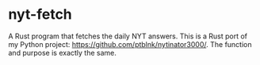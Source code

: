 # nyt-fetch
A Rust program that fetches the daily NYT answers.
This is a Rust port of my Python project: https://github.com/ptblnk/nytinator3000/.
The function and purpose is exactly the same.
